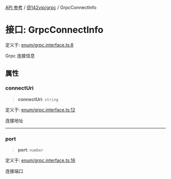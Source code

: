 [API 参考](../../../index.md) / [@142vip/grpc](../index.md) / GrpcConnectInfo

# 接口: GrpcConnectInfo

定义于: [enum/grpc.interface.ts:8](https://github.com/142vip/core-x/blob/d978b443ed1221c42602080459c0a22aae31b2d5/packages/grpc/src/enum/grpc.interface.ts#L8)

Grpc 连接信息

## 属性

### connectUri

> **connectUri**: `string`

定义于: [enum/grpc.interface.ts:12](https://github.com/142vip/core-x/blob/d978b443ed1221c42602080459c0a22aae31b2d5/packages/grpc/src/enum/grpc.interface.ts#L12)

连接地址

***

### port

> **port**: `number`

定义于: [enum/grpc.interface.ts:16](https://github.com/142vip/core-x/blob/d978b443ed1221c42602080459c0a22aae31b2d5/packages/grpc/src/enum/grpc.interface.ts#L16)

连接端口
